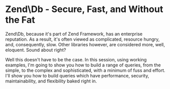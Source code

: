 # Zend\Db - Secure, Fast, and Without the Fat

Zend\Db, because it's part of Zend Framework, has an enterprise reputation. As a result, it's often viewed as complicated, resource hungry, and, consequently, slow. Other libraries however, are considered more, well, eloquent. Sound about right?

Well this doesn't have to be the case. In this session, using working examples, I'm going to show you how to build a range of queries, from the simple, to the complex and sophisticated, with a minimum of fuss and effort. I'll show you how to build queries which have performance, security, maintainability, and flexibility baked right in.
